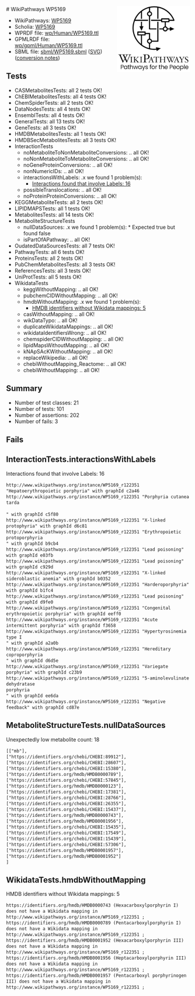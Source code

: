 <img style="float: right; width: 200px" src="../logo.png" />
# WikiPathways WP5169

* WikiPathways: [WP5169](https://identifiers.org/wikipathways:WP5169)
* Scholia: [WP5169](https://scholia.toolforge.org/wikipathways/WP5169)
* WPRDF file: [wp/Human/WP5169.ttl](../wp/Human/WP5169.ttl)
* GPMLRDF file: [wp/gpml/Human/WP5169.ttl](../wp/gpml/Human/WP5169.ttl)
* SBML file: [sbml/WP5169.sbml](../sbml/WP5169.sbml) ([SVG](../sbml/WP5169.svg)) ([conversion notes](../sbml/WP5169.txt))

## Tests
* CASMetabolitesTests: all 2 tests OK!
* ChEBIMetabolitesTests: all 4 tests OK!
* ChemSpiderTests: all 2 tests OK!
* DataNodesTests: all 4 tests OK!
* EnsemblTests: all 4 tests OK!
* GeneralTests: all 13 tests OK!
* GeneTests: all 3 tests OK!
* HMDBMetabolitesTests: all 1 tests OK!
* HMDBSecMetabolitesTests: all 3 tests OK!
* InteractionTests
    * noMetaboliteToNonMetaboliteConversions: .. all OK!
    * noNonMetaboliteToMetaboliteConversions: .. all OK!
    * noGeneProteinConversions: .. all OK!
    * nonNumericIDs: .. all OK!
    * interactionsWithLabels: .x we found 1 problem(s):
        * [Interactions found that involve Labels: 16](#fe97a8be)
    * possibleTranslocations: .. all OK!
    * noProteinProteinConversions: .. all OK!
* KEGGMetaboliteTests: all 2 tests OK!
* LIPIDMAPSTests: all 1 tests OK!
* MetabolitesTests: all 14 tests OK!
* MetaboliteStructureTests
    * nullDataSources: .x we found 1 problem(s):
            * Expected true but found false
    * isPartOfAPathway: .. all OK!
* OudatedDataSourcesTests: all 7 tests OK!
* PathwayTests: all 6 tests OK!
* ProteinsTests: all 2 tests OK!
* PubChemMetabolitesTests: all 3 tests OK!
* ReferencesTests: all 3 tests OK!
* UniProtTests: all 5 tests OK!
* WikidataTests
    * keggWithoutMapping: .. all OK!
    * pubchemCIDWithoutMapping: .. all OK!
    * hmdbWithoutMapping: .x we found 1 problem(s):
        * [HMDB identifiers without Wikidata mappings: 5](#8860e69f)
    * casWithoutMapping: .. all OK!
    * wikDataTypo: .. all OK!
    * duplicateWikidataMappings: .. all OK!
    * wikidataIdentifiersWrong: .. all OK!
    * chemspiderCIDWithoutMapping: .. all OK!
    * lipidMapsWithoutMapping: .. all OK!
    * kNApSAcKWithoutMapping: .. all OK!
    * replaceWikipedia: .. all OK!
    * chebiWithoutMapping_Reactome: .. all OK!
    * chebiWithoutMapping: .. all OK!


## Summary

* Number of test classes: 21
* Number of tests: 101
* Number of assertions: 202
* Number of fails: 3

## Fails

<a name="fe97a8be" />

## InteractionTests.interactionsWithLabels

Interactions found that involve Labels: 16
```
http://www.wikipathways.org/instance/WP5169_r122351 "Hepatoerythropoietic porphyria" with graphId c2a46
http://www.wikipathways.org/instance/WP5169_r122351 "Porphyria cutanea tarda

" with graphId c5f80
http://www.wikipathways.org/instance/WP5169_r122351 "X-linked protophyria" with graphId d6c81
http://www.wikipathways.org/instance/WP5169_r122351 "Erythropoietic protoporphyria
" with graphId b9cb4
http://www.wikipathways.org/instance/WP5169_r122351 "Lead poisoning" with graphId e03fb
http://www.wikipathways.org/instance/WP5169_r122351 "Lead poisoning" with graphId c929d
http://www.wikipathways.org/instance/WP5169_r122351 "X-linked sideroblastic anemia" with graphId b0352
http://www.wikipathways.org/instance/WP5169_r122351 "Harderoporphyria" with graphId b1fc4
http://www.wikipathways.org/instance/WP5169_r122351 "Lead poisoning" with graphId d9fe0
http://www.wikipathways.org/instance/WP5169_r122351 "Congenital erythropoietic porphyria" with graphId eeff0
http://www.wikipathways.org/instance/WP5169_r122351 "Acute intermittent porphyria" with graphId f3658
http://www.wikipathways.org/instance/WP5169_r122351 "Hypertyrosinemia type I
" with graphId a2a0b
http://www.wikipathways.org/instance/WP5169_r122351 "Hereditary coproporphyria
" with graphId d6d5e
http://www.wikipathways.org/instance/WP5169_r122351 "Variegate porphyria" with graphId c23b9
http://www.wikipathways.org/instance/WP5169_r122351 "5-aminolevulinate dehydratase 
porphyria
" with graphId ee6da
http://www.wikipathways.org/instance/WP5169_r122351 "Negative feedback" with graphId cd87e
```

<a name="91904191" />

## MetaboliteStructureTests.nullDataSources

Unexpectedly low metabolite count: 18
```
[["mb"],
["https://identifiers.org/chebi/CHEBI:89912"],
["https://identifiers.org/chebi/CHEBI:28607"],
["https://identifiers.org/chebi/CHEBI:15380"],
["https://identifiers.org/hmdb/HMDB0000789"],
["https://identifiers.org/chebi/CHEBI:57845"],
["https://identifiers.org/hmdb/HMDB0000123"],
["https://identifiers.org/chebi/CHEBI:17381"],
["https://identifiers.org/chebi/CHEBI:28766"],
["https://identifiers.org/chebi/CHEBI:26355"],
["https://identifiers.org/chebi/CHEBI:15437"],
["https://identifiers.org/hmdb/HMDB0000743"],
["https://identifiers.org/hmdb/HMDB0001956"],
["https://identifiers.org/chebi/CHEBI:15435"],
["https://identifiers.org/chebi/CHEBI:17549"],
["https://identifiers.org/chebi/CHEBI:15439"],
["https://identifiers.org/chebi/CHEBI:57306"],
["https://identifiers.org/hmdb/HMDB0001957"],
["https://identifiers.org/hmdb/HMDB0001952"]
]
```

<a name="8860e69f" />

## WikidataTests.hmdbWithoutMapping

HMDB identifiers without Wikidata mappings: 5
```
https://identifiers.org/hmdb/HMDB0000743 (Hexacarboxylporphyrin I) does not have a Wikidata mapping in http://www.wikipathways.org/instance/WP5169_r122351 ; 
https://identifiers.org/hmdb/HMDB0000789 (Pentacarboxylporphyrin I) does not have a Wikidata mapping in http://www.wikipathways.org/instance/WP5169_r122351 ; 
https://identifiers.org/hmdb/HMDB0001952 (Hexacarboxylporphyrin III) does not have a Wikidata mapping in http://www.wikipathways.org/instance/WP5169_r122351 ; 
https://identifiers.org/hmdb/HMDB0001956 (Heptacarboxylporphyrin III) does not have a Wikidata mapping in http://www.wikipathways.org/instance/WP5169_r122351 ; 
https://identifiers.org/hmdb/HMDB0001957 (Pentacarboxyl porphyrinogen III) does not have a Wikidata mapping in http://www.wikipathways.org/instance/WP5169_r122351 ; 
```

